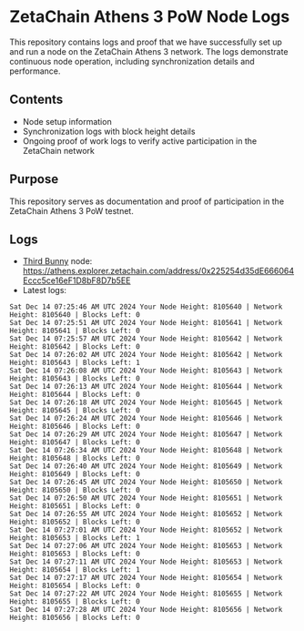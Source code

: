 # ZetaChain Athens 3 PoW Node Logs
This repository contains logs and proof that we have successfully set up and run a node on the ZetaChain Athens 3 network. The logs demonstrate continuous node operation, including synchronization details and performance.

## Contents
- Node setup information
- Synchronization logs with block height details
- Ongoing proof of work logs to verify active participation in the ZetaChain network

## Purpose
This repository serves as documentation and proof of participation in the ZetaChain Athens 3 PoW testnet.

## Logs

- [Third Bunny](https://thirdbunny.xyz/) node: https://athens.explorer.zetachain.com/address/0x225254d35dE666064Eccc5ce16eF1D8bF8D7b5EE
- Latest logs:
```
Sat Dec 14 07:25:46 AM UTC 2024 Your Node Height: 8105640 | Network Height: 8105640 | Blocks Left: 0
Sat Dec 14 07:25:51 AM UTC 2024 Your Node Height: 8105641 | Network Height: 8105641 | Blocks Left: 0
Sat Dec 14 07:25:57 AM UTC 2024 Your Node Height: 8105642 | Network Height: 8105642 | Blocks Left: 0
Sat Dec 14 07:26:02 AM UTC 2024 Your Node Height: 8105642 | Network Height: 8105643 | Blocks Left: 1
Sat Dec 14 07:26:08 AM UTC 2024 Your Node Height: 8105643 | Network Height: 8105643 | Blocks Left: 0
Sat Dec 14 07:26:13 AM UTC 2024 Your Node Height: 8105644 | Network Height: 8105644 | Blocks Left: 0
Sat Dec 14 07:26:18 AM UTC 2024 Your Node Height: 8105645 | Network Height: 8105645 | Blocks Left: 0
Sat Dec 14 07:26:24 AM UTC 2024 Your Node Height: 8105646 | Network Height: 8105646 | Blocks Left: 0
Sat Dec 14 07:26:29 AM UTC 2024 Your Node Height: 8105647 | Network Height: 8105647 | Blocks Left: 0
Sat Dec 14 07:26:34 AM UTC 2024 Your Node Height: 8105648 | Network Height: 8105648 | Blocks Left: 0
Sat Dec 14 07:26:40 AM UTC 2024 Your Node Height: 8105649 | Network Height: 8105649 | Blocks Left: 0
Sat Dec 14 07:26:45 AM UTC 2024 Your Node Height: 8105650 | Network Height: 8105650 | Blocks Left: 0
Sat Dec 14 07:26:50 AM UTC 2024 Your Node Height: 8105651 | Network Height: 8105651 | Blocks Left: 0
Sat Dec 14 07:26:55 AM UTC 2024 Your Node Height: 8105652 | Network Height: 8105652 | Blocks Left: 0
Sat Dec 14 07:27:01 AM UTC 2024 Your Node Height: 8105652 | Network Height: 8105653 | Blocks Left: 1
Sat Dec 14 07:27:06 AM UTC 2024 Your Node Height: 8105653 | Network Height: 8105653 | Blocks Left: 0
Sat Dec 14 07:27:11 AM UTC 2024 Your Node Height: 8105653 | Network Height: 8105654 | Blocks Left: 1
Sat Dec 14 07:27:17 AM UTC 2024 Your Node Height: 8105654 | Network Height: 8105654 | Blocks Left: 0
Sat Dec 14 07:27:22 AM UTC 2024 Your Node Height: 8105655 | Network Height: 8105655 | Blocks Left: 0
Sat Dec 14 07:27:28 AM UTC 2024 Your Node Height: 8105656 | Network Height: 8105656 | Blocks Left: 0
```

